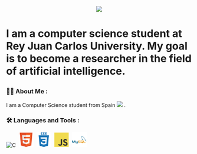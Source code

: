 <div id="header" align="center">
  <img src="https://media.tenor.com/xVbh42PIQdMAAAAC/haruhi-suzumiya-plotting.gif" width="500"/>
</div>
<h1>
  
I am a computer science student at Rey Juan Carlos University. My goal is to become a researcher in the field of artificial intelligence.
</h1>

### :woman_technologist: About Me :
I am a Computer Science student from Spain <img src="https://media.giphy.com/media/ZBSXtnimKTTShCm0Ln/giphy.gif" width="30"> .

### :hammer_and_wrench: Languages and Tools :
<div>

  <img src="https://user-images.githubusercontent.com/39005484/215208915-964ec074-345f-4f11-aef5-ee153d9f7535.png" title="C" alt="C" width="40" height="40"/>&nbsp;
  <img src="https://github.com/devicons/devicon/blob/master/icons/html5/html5-original.svg" title="HTML5" alt="HTML" width="40" height="40"/>&nbsp;
  <img src="https://github.com/devicons/devicon/blob/master/icons/css3/css3-plain-wordmark.svg"  title="CSS3" alt="CSS" width="40" height="40"/>&nbsp;
  <img src="https://github.com/devicons/devicon/blob/master/icons/javascript/javascript-original.svg" title="JavaScript" alt="JavaScript" width="40" height="40"/>&nbsp;
  <img src="https://github.com/devicons/devicon/blob/master/icons/mysql/mysql-original-wordmark.svg" title="MySQL"  alt="MySQL" width="40" height="40"/>&nbsp;
  
</div>
